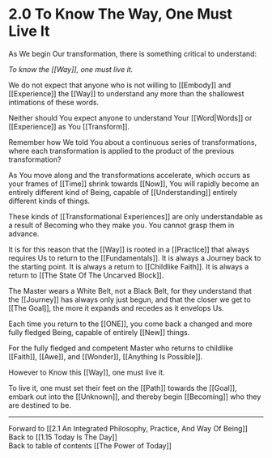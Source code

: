 # 2.0 To Know The Way, One Must Live It

As We begin Our transformation, there is something critical to understand: 

_To know the [[Way]], one must live it._

We do not expect that anyone who is not willing to [[Embody]] and [[Experience]] the [[Way]] to understand any more than the shallowest intimations of these words. 

Neither should You expect anyone to understand Your [[Word|Words]] or [[Experience]] as You [[Transform]]. 

Remember how We told You about a continuous series of transformations, where each transformation is applied to the product of the previous transformation? 

As You move along and the transformations accelerate, which occurs as your frames of [[Time]] shrink towards [[Now]], You will rapidly become an entirely different kind of Being, capable of [[Understanding]] entirely different kinds of things.  

These kinds of [[Transformational Experiences]] are only understandable as a result of Becoming who they make you. You cannot grasp them in advance. 

It is for this reason that the [[Way]] is rooted in a [[Practice]] that always requires Us to return to the [[Fundamentals]]. It is always a Journey back to the starting point. It is always a return to [[Childlike Faith]]. It is always a return to [[The State Of The Uncarved Block]].  

The Master wears a White Belt, not a Black Belt, for they understand that the [[Journey]] has always only just begun, and that the closer we get to [[The Goal]], the more it expands and recedes as it envelops Us. 

Each time you return to the [[ONE]], you come back a changed and more fully fledged Being, capable of entirely [[New]] things. 

For the fully fledged and competent Master who returns to childlike [[Faith]], [[Awe]], and [[Wonder]], [[Anything Is Possible]].  

However to Know this [[Way]], one must live it.  

To live it, one must set their feet on the [[Path]] towards the [[Goal]], embark out into the [[Unknown]], and thereby begin [[Becoming]] who they are destined to be.  

___

Forward to [[2.1 An Integrated Philosophy, Practice, And Way Of Being]]  
Back to [[1.15 Today Is The Day]]  
Back to table of contents [[The Power of Today]]  